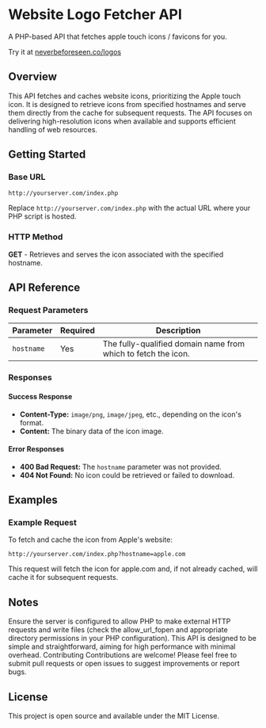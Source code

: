 # Website Logo Fetcher API

A PHP-based API that fetches apple touch icons / favicons for you.

Try it at [neverbeforeseen.co/logos](https://neverbeforeseen.co/logos?ref=github)

## Overview
This API fetches and caches website icons, prioritizing the Apple touch icon. It is designed to retrieve icons from specified hostnames and serve them directly from the cache for subsequent requests. The API focuses on delivering high-resolution icons when available and supports efficient handling of web resources.

## Getting Started

### Base URL
```url
http://yourserver.com/index.php
```
Replace `http://yourserver.com/index.php` with the actual URL where your PHP script is hosted.

### HTTP Method
**GET** - Retrieves and serves the icon associated with the specified hostname.

## API Reference

### Request Parameters

| Parameter   | Required | Description                                                       |
|-------------|----------|-------------------------------------------------------------------|
| `hostname`  | Yes      | The fully-qualified domain name from which to fetch the icon.     |

### Responses

#### Success Response
- **Content-Type:** `image/png`, `image/jpeg`, etc., depending on the icon's format.
- **Content:** The binary data of the icon image.

#### Error Responses
- **400 Bad Request:** The `hostname` parameter was not provided.
- **404 Not Found:** No icon could be retrieved or failed to download.

## Examples

### Example Request
To fetch and cache the icon from Apple's website:
```url
http://yourserver.com/index.php?hostname=apple.com
```

This request will fetch the icon for apple.com and, if not already cached, will cache it for subsequent requests.

## Notes

Ensure the server is configured to allow PHP to make external HTTP requests and write files (check the allow_url_fopen and appropriate directory permissions in your PHP configuration).
This API is designed to be simple and straightforward, aiming for high performance with minimal overhead.
Contributing
Contributions are welcome! Please feel free to submit pull requests or open issues to suggest improvements or report bugs.

## License

This project is open source and available under the MIT License.